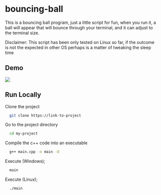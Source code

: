 
# bouncing-ball

This is a bouncing ball program, just a little script for fun, when you run it, a ball will appear that will bounce through your terminal, and it can adjust to the terminal size.

Disclaimer: This script has been only tested on Linux so far, if the outcome is not the expected in other OS perhaps is a matter of tweaking the sleep time


## Demo

![](https://github.com/SantiagoLopezDeharo/bouncing-ball/blob/main/demo.gif?raw=true)


## Run Locally

Clone the project

```bash
  git clone https://link-to-project
```

Go to the project directory

```bash
  cd my-project
```

Compile the c++ code into an executable

```bash
  g++ main.cpp -o main -O
```

Execute (Windows);

```bash
  main
```
Execute (Linux);

```bash
  ./main
```

